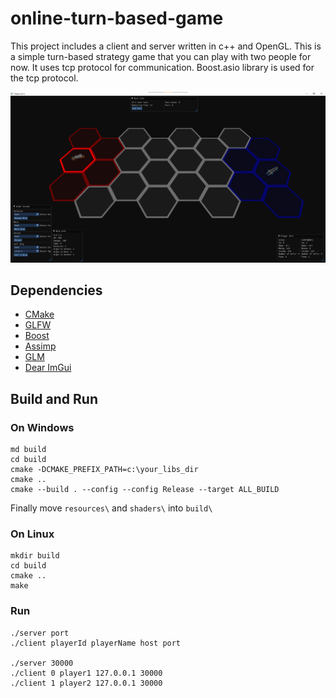 # online-turn-based-game
This project includes a client and server written in c++ and OpenGL. This is a simple turn-based strategy game that you can play with two people for now.
It uses tcp protocol for communication. Boost.asio library is used for the tcp protocol.

![Screen Shot](https://github.com/buraktiryaki/online-turn-based-game/blob/master/resources/screenshots/ss1.png)

## Dependencies
- [CMake](https://cmake.org/)
- [GLFW](https://github.com/glfw/glfw)
- [Boost](https://www.boost.org/)
- [Assimp](https://github.com/assimp/assimp)
- [GLM](https://github.com/g-truc/glm)
- [Dear ImGui](https://github.com/ocornut/imgui)

## Build and Run

### On Windows
```
md build
cd build
cmake -DCMAKE_PREFIX_PATH=c:\your_libs_dir
cmake ..
cmake --build . --config --config Release --target ALL_BUILD
```
Finally move `resources\` and `shaders\` into `build\` 

### On Linux
```
mkdir build
cd build
cmake ..
make
```

### Run
```
./server port
./client playerId playerName host port

./server 30000
./client 0 player1 127.0.0.1 30000
./client 1 player2 127.0.0.1 30000
```
